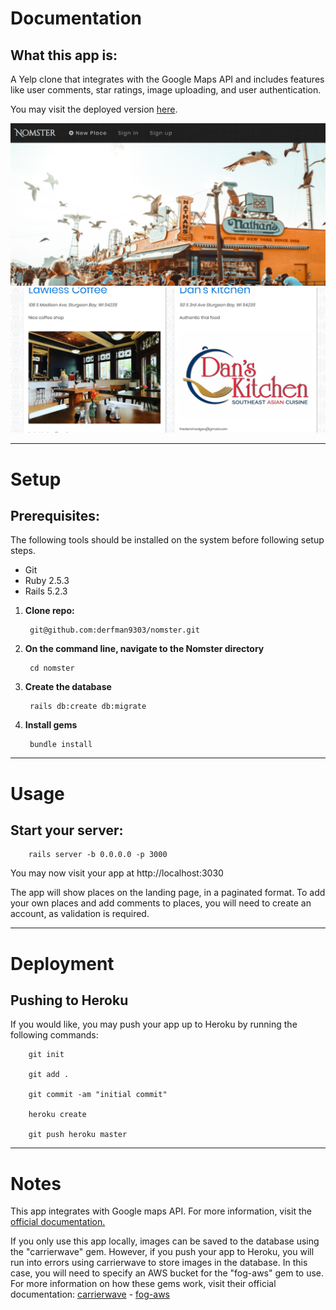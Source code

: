 # Documentation

## What this app is:

A Yelp clone that integrates with the Google Maps API and includes features like user comments, star ratings, image uploading, and user authentication.

You may visit the deployed version [here](https://nomster-frederic-hodges.herokuapp.com/).

![Nomster app screenshot](app/assets/images/nomster.PNG "Nomster app screenshot")
![Nomster app screenshot](app/assets/images/nomster2.PNG "Nomster app screenshot")
***
# Setup

## Prerequisites:
 
 The following tools should be installed on the system before following setup steps.
 
  - Git
  - Ruby 2.5.3
  - Rails 5.2.3
  
1. **Clone repo:**
       
        git@github.com:derfman9303/nomster.git
        
2. **On the command line, navigate to the Nomster directory**
        
        cd nomster

3. **Create the database**
        
        rails db:create db:migrate
        
4. **Install gems**
        
        bundle install

***
# Usage

## Start your server:

        rails server -b 0.0.0.0 -p 3000

You may now visit your app at http://localhost:3030

The app will show places on the landing page, in a paginated format. To add your own places and add comments to places, you will need to create an account, as validation is required.

***
# Deployment

## Pushing to Heroku

If you would like, you may push your app up to Heroku by running the following commands:

        git init
        
        git add .
        
        git commit -am "initial commit"
        
        heroku create
        
        git push heroku master
 
 ***
# Notes
This app integrates with Google maps API. For more information, visit the [official documentation.](https://developers.google.com/maps/documentation)

If you only use this app locally, images can be saved to the database using the "carrierwave" gem. However, if you push your app to Heroku, you will run into errors using carrierwave to store images in the database. In this case, you will need to specify an AWS bucket for the "fog-aws" gem to use. For more information on how these gems work, visit their official documentation: [carrierwave](https://github.com/carrierwaveuploader/carrierwave) - [fog-aws](https://github.com/fog/fog-aws)


